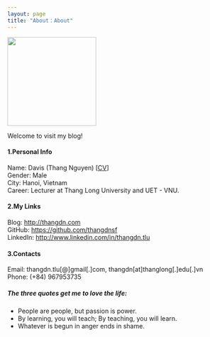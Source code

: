 ```yaml
---
layout: page
title: "About：About"
---
```

<img src="/resources/img/self.jpg" width="200px"><br>

Welcome to visit my blog!
#### 1.Personal Info
Name: Davis (Thang Nguyen) [[CV](/resources/CV-Ng-Duc-Thang.pdf)]  
Gender: Male  
City: Hanoi, Vietnam  
Career: Lecturer at Thang Long University and UET - VNU.

#### 2.My Links
Blog: <http://thangdn.com>  
GitHub: <https://github.com/thangdnsf>  
LinkedIn: <http://www.linkedin.com/in/thangdn.tlu>  


#### 3.Contacts
Email: thangdn.tlu[@]gmail[.]com, thangdn[at]thanglong[.]edu[.]vn  
Phone: (+84) 967953735  

##### The three quotes get me to love the life:
- People are people, but passion is power.  
- By learning, you will teach; By teaching, you will learn.  
- Whatever is begun in anger ends in shame.  